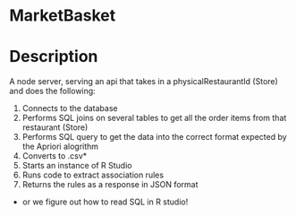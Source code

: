 # MarketBasket

# Description
A node server, serving an api that takes in a physicalRestaurantId (Store) and does the following:
1. Connects to the database
2. Performs SQL joins on several tables to get all the order items from that restaurant (Store)
3. Performs SQL query to get the data into the correct format expected by the Apriori alogrithm
4. Converts to .csv*
5. Starts an instance of R Studio
6. Runs code to extract association rules 
7. Returns the rules as a response in JSON format

* or we figure out how to read SQL in R studio!
